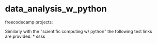 # data_analysis_w_python
freecodecamp projects:

Similarly with the "scientific computing w/ python" the following test links are provided:
    * ssss
